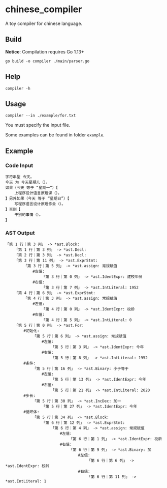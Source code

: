 # chinese_compiler
A toy compiler for chinese language.

## Build

**Notice**: Compilation requires Go 1.13+

`go build -o compiler ./main/parser.go`

## Help

`compiler -h`

## Usage

`compiler --in ./example/for.txt`

You must specify the input file.

Some examples can be found in folder `example`.

## Example

### Code Input

```
字符串型 今天。
今天 为 今天星期几（）。
如果（今天 等于 “星期一”）【
	上程序设计语言原理课（）。
】另外如果（今天 等于 “星期日”）【
	写程序语言设计原理作业（）。
】否则【
	干别的事情（）。
】

```

### AST Output

```
「第 1 行｜第 3 列」 -> *ast.Block: 
    「第 1 行｜第 3 列」 -> *ast.Decl:
    「第 2 行｜第 3 列」 -> *ast.Decl:
    「第 3 行｜第 11 列」 -> *ast.ExprStmt:
        「第 3 行｜第 5 列」 -> *ast.assign: 常规赋值
            #左值:
                「第 3 行｜第 0 列」 -> *ast.IdentExpr: 建校年份
            #右值:
                「第 3 行｜第 7 列」 -> *ast.IntLiteral: 1952
    「第 4 行｜第 6 列」 -> *ast.ExprStmt:
        「第 4 行｜第 3 列」 -> *ast.assign: 常规赋值
            #左值:
                「第 4 行｜第 0 列」 -> *ast.IdentExpr: 校龄
            #右值:
                「第 4 行｜第 5 列」 -> *ast.IntLiteral: 0
    「第 5 行｜第 0 列」 -> *ast.For:
        #初始化:
            「第 5 行｜第 6 列」 -> *ast.assign: 常规赋值
                #左值:
                    「第 5 行｜第 3 列」 -> *ast.IdentExpr: 今年
                #右值:
                    「第 5 行｜第 8 列」 -> *ast.IntLiteral: 1952
        #条件:
            「第 5 行｜第 16 列」 -> *ast.Binary: 小于等于
                #左值:
                    「第 5 行｜第 13 列」 -> *ast.IdentExpr: 今年
                #右值:
                    「第 5 行｜第 21 列」 -> *ast.IntLiteral: 2020
        #步长:
            「第 5 行｜第 30 列」 -> *ast.IncDec: 加一
                「第 5 行｜第 27 列」 -> *ast.IdentExpr: 今年
        #循环体:
            「第 5 行｜第 34 列」 -> *ast.Block:
                「第 6 行｜第 12 列」 -> *ast.ExprStmt:
                    「第 6 行｜第 4 列」 -> *ast.assign: 常规赋值
                        #左值:
                            「第 6 行｜第 1 列」 -> *ast.IdentExpr: 校龄
                        #右值:
                            「第 6 行｜第 9 列」 -> *ast.Binary: 加
                                #左值:
                                    「第 6 行｜第 6 列」 -> *ast.IdentExpr: 校龄
                                #右值:
                                    「第 6 行｜第 11 列」 -> *ast.IntLiteral: 1

```

